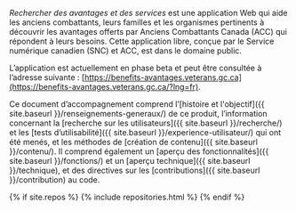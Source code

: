 *Rechercher des avantages et des services* est une application Web qui aide les anciens combattants, leurs familles et les organismes pertinents à découvrir les avantages offerts par Anciens Combattants Canada (ACC) qui répondent à leurs besoins. Cette application libre, conçue par le Service numérique canadien (SNC) et ACC, est dans le domaine public.

L’application est actuellement en phase beta et peut être consultée à l’adresse suivante : [https://benefits-avantages.veterans.gc.ca](https://benefits-avantages.veterans.gc.ca/?lng=fr).

Ce document d’accompagnement comprend l’[histoire et l'objectif]({{ site.baseurl }}/renseignements-generaux/) de ce produit, l’information concernant la [recherche sur les utilisateurs]({{ site.baseurl }}/recherche/) et les [tests d’utilisabilité]({{ site.baseurl }}/experience-utilisateur/) qui ont été menés, et les méthodes de [création de contenu]({{ site.baseurl }}/contenu/). Il comprend également un [aperçu des fonctionnalités]({{ site.baseurl }}/fonctions/) et un [aperçu technique]({{ site.baseurl }}/technique), et des directives sur les [contributions]({{ site.baseurl }}/contribution) au code.

{% if site.repos %}
  {% include repositories.html %}
{% endif %}
